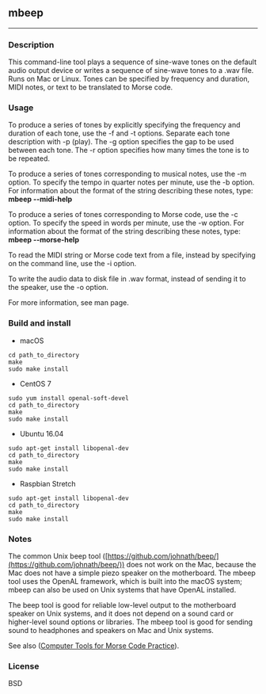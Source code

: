 ## mbeep

---

### Description

This command-line tool plays a sequence of sine-wave tones on the default audio output device or writes a
sequence of sine-wave tones to a .wav file. Runs on Mac or Linux. Tones can be specified by frequency and
duration, MIDI notes, or text to be translated to Morse code.

### Usage

To produce a series of tones by explicitly specifying the frequency and duration of each tone, use the -f and -t
options. Separate each tone description with -p (play). The -g option specifies the gap to be used between each
tone. The -r option specifies how many times the tone is to be repeated.

To produce a series of tones corresponding to musical notes, use the -m option. To specify the tempo in quarter
notes per minute, use the -b option. For information about the format of the string describing these notes, type:
**mbeep --midi-help**

To produce a series of tones corresponding to Morse code, use the -c option. To specify the speed in words per
minute, use the -w option. For information about the format of the string describing these notes, type:
**mbeep --morse-help**

To read the MIDI string or Morse code text from a file, instead by specifying on the command line, use the -i option.

To write the audio data to disk file in .wav format, instead of sending it to the speaker, use the -o option.

For more information, see man page.

### Build and install

* macOS

```
cd path_to_directory
make
sudo make install
```

* CentOS 7

```
sudo yum install openal-soft-devel
cd path_to_directory
make
sudo make install
```

* Ubuntu 16.04

```
sudo apt-get install libopenal-dev
cd path_to_directory
make
sudo make install
```

* Raspbian Stretch

```
sudo apt-get install libopenal-dev
cd path_to_directory
make
sudo make install
```

### Notes

The common Unix beep tool ([https://github.com/johnath/beep/](https://github.com/johnath/beep/)) does not work on
the Mac, because the Mac does not have a simple piezo speaker on the motherboard. The mbeep tool uses the
OpenAL framework, which is built into the macOS system; mbeep can also be used on Unix systems that have
OpenAL installed.

The beep tool is good for reliable low-level output to the motherboard speaker on Unix systems, and it does not
depend on a sound card or higher-level sound options or libraries. The mbeep tool is good for sending sound to
headphones and speakers on Mac and Unix systems.

See also ([Computer Tools for Morse Code Practice](https://7402.org/blog/2018/computer-tools-for-morse-code-practice.html)).

### License

BSD
